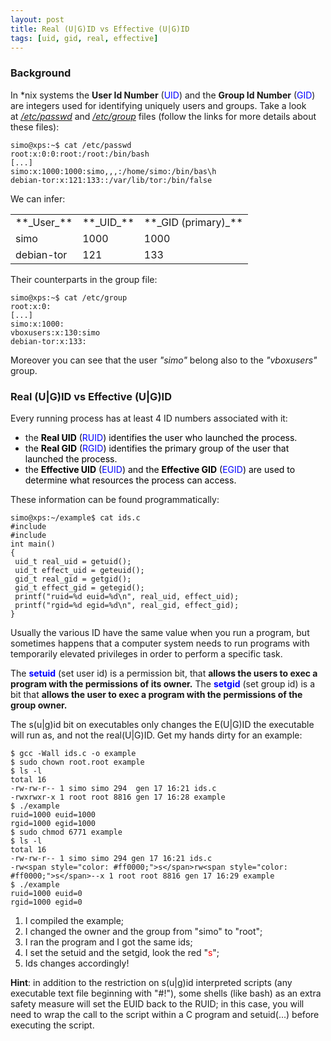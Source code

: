 ```yaml
---
layout: post
title: Real (U|G)ID vs Effective (U|G)ID
tags: [uid, gid, real, effective]
---
```

### Background

In *nix systems the **User Id Number** (<span style="color: #0000ff;">UID</span>) and the **Group Id Number** (<span style="color: #0000ff;">GID</span>) are integers used for identifying uniquely users and groups. Take a look at [_/etc/passwd_](https://www.cyberciti.biz/faq/understanding-etcpasswd-file-format/) and [_/etc/group_](https://www.cyberciti.biz/faq/understanding-etcgroup-file/) files (follow the links for more details about these files):


```
simo@xps:~$ cat /etc/passwd
root:x:0:0:root:/root:/bin/bash
[...]
simo:x:1000:1000:simo,,,:/home/simo:/bin/bas\h
debian-tor:x:121:133::/var/lib/tor:/bin/false
```

We can infer:

<table style="width: 100%;">

<tbody>

<tr>

<td>**_User_**</td>

<td>**_UID_**</td>

<td>**_GID (primary)_**</td>

</tr>

<tr>

<td>simo</td>

<td>1000</td>

<td>1000</td>

</tr>

<tr>

<td>debian-tor</td>

<td>121</td>

<td>133</td>

</tr>

</tbody>

</table>

Their counterparts in the group file:

```
simo@xps:~$ cat /etc/group
root:x:0:
[...]
simo:x:1000:
vboxusers:x:130:simo
debian-tor:x:133:
```

Moreover you can see that the user _"simo"_ belong also to the _"vboxusers"_ group.

### Real (U|G)ID vs Effective (U|G)ID

Every running process has at least 4 ID numbers associated with it:

*   the <span style="color: #000000;">**Real UID** (<span style="color: #0000ff;">RUID</span>) identifies the user who launched the process.</span>
*   <span style="color: #000000;">the **Real GID** (<span style="color: #0000ff;">RGID</span>) identifies the primary group of the user that launched the process.</span>
*   <span style="color: #000000;">the **Effective UID** (<span style="color: #0000ff;">EUID</span>) and the **Effective GID** (<span style="color: #0000ff;">EGID</span>) are used to determine what resources the process can access.</span>

These information can be found programmatically:

```
simo@xps:~/example$ cat ids.c
#include
#include
int main()
{
 uid_t real_uid = getuid();
 uid_t effect_uid = geteuid();
 gid_t real_gid = getgid();
 gid_t effect_gid = getegid();
 printf("ruid=%d euid=%d\n", real_uid, effect_uid);
 printf("rgid=%d egid=%d\n", real_gid, effect_gid);
}
```

Usually the various ID have the same value when you run a program, but sometimes happens that a computer system needs to run programs with temporarily elevated privileges in order to perform a specific task.

The <span style="color: #0000ff;">**setuid** </span>(set user id) is a permission bit, that **allows the users to exec a program with the permissions of its owner.** The <span style="color: #0000ff;">**setgid** </span>(set group id) is a bit that **allows the user to exec a program with the permissions of the group owner.** <span style="text-decoration: underline;">

The s(u|g)id bit on executables only changes the E(U|G)ID</span> the executable will run as, and not the real(U|G)ID. Get my hands dirty for an example:

```
$ gcc -Wall ids.c -o example
$ sudo chown root.root example
$ ls -l
total 16
-rw-rw-r-- 1 simo simo 294  gen 17 16:21 ids.c
-rwxrwxr-x 1 root root 8816 gen 17 16:28 example
$ ./example
ruid=1000 euid=1000
rgid=1000 egid=1000
$ sudo chmod 6771 example
$ ls -l
total 16
-rw-rw-r-- 1 simo simo 294 gen 17 16:21 ids.c
-rw<span style="color: #ff0000;">s</span>rw<span style="color: #ff0000;">s</span>--x 1 root root 8816 gen 17 16:29 example
$ ./example
ruid=1000 euid=0
rgid=1000 egid=0
```

1.  I compiled the example;
2.  I changed the owner and the group from "simo" to "root";
3.  I ran the program and I got the same ids;
4.  I set the setuid and the setgid, look the red "<span style="color: #ff0000;">s</span>";
5.  Ids changes accordingly!

**Hint**: in addition to the restriction on s(u|g)id interpreted scripts (any executable text file beginning with "#!"), some shells (like bash) as an extra safety measure will set the EUID back to the RUID; in this case, you will need to wrap the call to the script within a C program and setuid(...) before executing the script.
